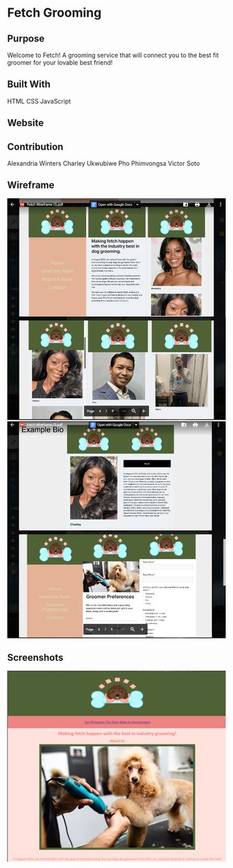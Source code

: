 # Fetch Grooming

<h2>Purpose</h2>
Welcome to Fetch! A grooming service that will connect you to the best 
fit groomer for your lovable best friend!

<h2>Built With</h2>
HTML
CSS
JavaScript

<h2>Website</h2>


<h2>Contribution</h2>
Alexandria Winters
Charley Ukwubiwe
Pho Phimvongsa
Victor Soto

<h2>Wireframe</h2>
<img src= "./images/wireframe1.png">
<img src= "./images/wireframe2.png">

<h2>Screenshots</h2>
<img src= "./images/homepage.png">
